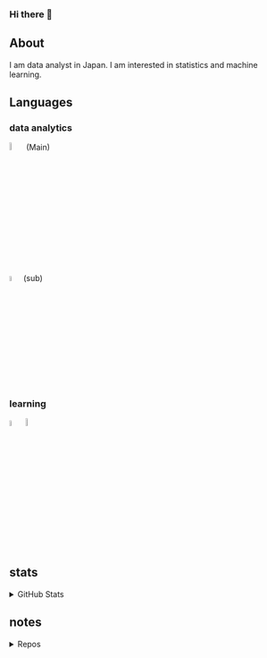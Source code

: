 ### Hi there 👋


## About

I am data analyst in Japan.
I am interested in statistics and machine learning.

## Languages

### data analytics
<img src = "https://www.r-project.org/logo/Rlogo.png" width="6%" height="6%">(Main)  
<img src = "https://upload.wikimedia.org/wikipedia/commons/thumb/c/c3/Python-logo-notext.svg/701px-Python-logo-notext.svg.png" width="5%" height="5%">(sub)

### learning
<img src = "https://upload.wikimedia.org/wikipedia/commons/thumb/1/18/C_Programming_Language.svg/695px-C_Programming_Language.svg.png" width="5%" height="5%">  
<img src = "https://prev.rust-lang.org/logos/rust-logo-512x512.png" width="6%" height="6%">

## stats
<details>
<summary>GitHub Stats</summary>

[![Takafumi's GitHub stats](https://github-readme-stats.vercel.app/api?username=8-u8)](https://github.com/anuraghazra/github-readme-stats)
[![Takafumi's GitHub Stats](https://github-readme-stats.vercel.app/api/top-langs/?username=8-u8&show_icons=true/)


</details>

## notes
<details>
<summary>Repos</summary>

- [Real World Cryptography](https://8-u8.github.io/Real_World_Cryptography/)
- [MCMC from Scratch](https://8-u8.github.io/MCMC_from_scratch/)
- [Mathematical Decision Making with Python](https://8-u8.github.io/Mathematics_Decision_Making_with_Python/)
- [Mathematical Statistics](https://8-u8.github.io/MathematicalStatistics/)

</details>

